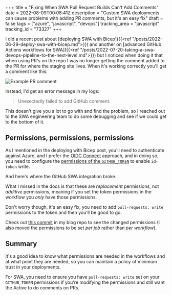 +++
title = "Fixing When SWA Pull Request Builds Can't Add Comments"
date = 2022-08-09T00:08:41Z
description = "Custom SWA deployments can cause problems with adding PR comments, but it's an easy fix"
draft = false
tags = ["azure", "javascript", "devops"]
tracking_area = "javascript"
tracking_id = "73327"
+++

I did a recent post about [deploying SWA with Bicep]({{<ref "/posts/2022-06-29-deploy-swa-with-bicep.md">}}) and another on [advanced GitHub Actions workflows for SWA]({{<ref "/posts/2022-07-20-taking-a-swa-devops-pipeline-to-the-next-level.md">}}) but I noticed when doing it that when using PR's on the repo I was no longer getting the comment added to the PR for where the staging site lives. When it's working correctly you'll get a comment like this:

![Example PR comment](/images/2022-08-09-fixing-when-swa-prs-cant-add-comments/01.png)

Instead, I'd get an error message in my logs:

> Unexectedly failed to add GitHub comment.

This doesn't give you a lot to go with and find the problem, so I reached out to the SWA engineering team to do some debugging and see if we could get to the bottom of it.

## Permissions, permissions, permissions

As I mentioned in the deploying with Bicep post, you'll need to authenticate against Azure, and I prefer the [OIDC Connect](https://docs.github.com/en/actions/deployment/security-hardening-your-deployments/configuring-openid-connect-in-azure?{{<cda>}}) approach, and in doing so, you need to configure the [permissions of the `GITHUB_TOKEN`](https://docs.github.com/en/actions/security-guides/automatic-token-authentication?{{<cda>}}#permissions-for-the-github_token) to enable `id-token` write.

And here's where the GitHub SWA integration broke.

What I missed in the docs is that these are _replacement_ permissions, not _additive_ permissions, meaning if you set the token permissions in the workflow you _only_ have those permissions.

Don't worry though, it's an easy fix, you need to add `pull-requests: write` permissions to the token and then you'll be good to go.

Check out [this commit](https://github.com/aaronpowell/aaronpowell.github.io/commit/d46ab4ef271f8a60d7751dee8aef34f35786d640) in my blog repo to see the changed permissions (I also moved the permissions to be set _per job_ rather than _per workflow_).

## Summary

It's a good idea to know what permissions are needed in the workflows and at what point they are needed, so you can maintain a policy of minimum trust in your deployments.

For SWA, you need to ensure you have `pull-requests: write` set on your `GITHUB_TOKEN` permissions if you're modifying the permissions and still want the Active to do comments on PRs.
